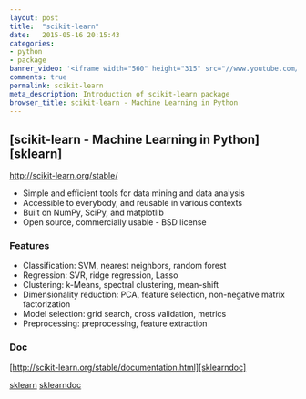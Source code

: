 ```yaml
---
layout: post
title:  "scikit-learn"
date:   2015-05-16 20:15:43
categories:
- python
- package
banner_video: '<iframe width="560" height="315" src="//www.youtube.com/watch?v=HjAB45qsx_c" frameborder="0" allowfullscreen></iframe>'
comments: true
permalink: scikit-learn
meta_description: Introduction of scikit-learn package
browser_title: scikit-learn - Machine Learning in Python
---
```

[scikit-learn - Machine Learning in Python][sklearn]
----------------------------------------------------------

http://scikit-learn.org/stable/

+ Simple and efficient tools for data mining and data analysis
+ Accessible to everybody, and reusable in various contexts
+ Built on NumPy, SciPy, and matplotlib
+ Open source, commercially usable - BSD license

### Features

+ Classification: SVM, nearest neighbors, random forest
+ Regression: SVR, ridge regression, Lasso
+ Clustering: k-Means, spectral clustering, mean-shift
+ Dimensionality reduction: PCA, feature selection, non-negative matrix factorization
+ Model selection: grid search, cross validation, metrics
+ Preprocessing: preprocessing, feature extraction

### Doc

[http://scikit-learn.org/stable/documentation.html][sklearndoc]

[sklearn](http://scikit-learn.org/stable/)
[sklearndoc](http://scikit-learn.org/stable/documentation.html)

